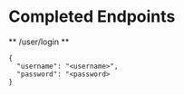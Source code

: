 # Completed Endpoints

** /user/login **
```
{
  "username": "<username>",
  "password": "<password>
}
```
